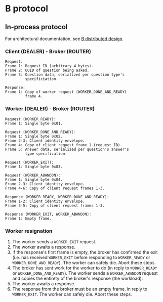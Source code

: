 # B protocol

## In-process protocol

For architectural documentation, see [B distributed
design][Distributed-Design.md].

### Client (DEALER) - Broker (ROUTER)

    Request:
    Frame 1: Request ID (arbitrary 4 bytes).
    Frame 2: UUID of question being asked.
    Frame 3: Question data, serialized per question type's
             specificiation.

    Response:
    Frame 1: Copy of worker request (WORKER_DONE_AND_READY)
             frame 4.

### Worker (DEALER) - Broker (ROUTER)

    Request (WORKER_READY):
    Frame 1: Single byte 0x01.

    Request (WORKER_DONE_AND_READY):
    Frame 1: Single byte 0x02.
    Frame 2-3: Client identity envelope.
    Frame 4: Copy of client request frame 1 (request ID).
    Frame 5: Answer data, serialized per question's answer's
             type specification.

    Request (WORKER_EXIT):
    Frame 1: Single byte 0x03.

    Request (WORKER_ABANDON):
    Frame 1: Single byte 0x04.
    Frame 2-3: Client identity envelope.
    Frame 4-6: Copy of client request frames 1-3.

    Response (WORKER_READY, WORKER_DONE_AND_READY):
    Frame 1-2: Client identity envelope.
    Frame 3-5: Copy of client request frames 1-3.

    Response (WORKER_EXIT, WORKER_ABANDON):
    Frame 1: Empty frame.

### Worker resignation

1. The worker sends a `WORKER_EXIT` request.
2. The worker awaits a response.
3. If the response's first frame is empty, the broker has
   confirmed the exit (i.e. has received `WORKER_EXIT`
   before responding to `WORKER_READY` or
   `WORKER_DONE_AND_READY`).  The worker can safely die.
   Abort these steps.
4. The broker has sent work for the worker to do (in reply
   to `WORKER_READY` or `WORKER_DONE_AND_READY`).  The
   worker sends a `WORKER_ABANDON` request and copies the
   entirety of the broker's response (the workload).
5. The worker awaits a response.
6. The response from the broker must be an empty frame, in
   reply to `WORKER_EXIT`.  The worker can safely die.
   Abort these steps.

[Distributed-Design.md]: Distributed-Design.md
